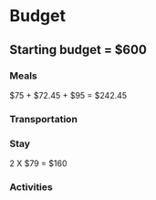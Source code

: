 # Budget
## Starting budget = $600
### Meals

$75 + $72.45 + $95 = $242.45
### Transportation


### Stay

2 X $79 = $160
### Activities
